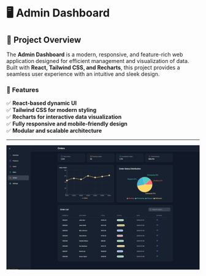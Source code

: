 # 🖥️ Admin Dashboard

## 📌 Project Overview
The **Admin Dashboard** is a modern, responsive, and feature-rich web application designed for efficient management and visualization of data. Built with **React, Tailwind CSS, and Recharts**, this project provides a seamless user experience with an intuitive and sleek design.

### 🎯 **Features**
✅ **React-based dynamic UI**  
✅ **Tailwind CSS for modern styling**  
✅ **Recharts for interactive data visualization**  
✅ **Fully responsive and mobile-friendly design**  
✅ **Modular and scalable architecture**  

---


![image-dashboard](image-dahsboard.png)
